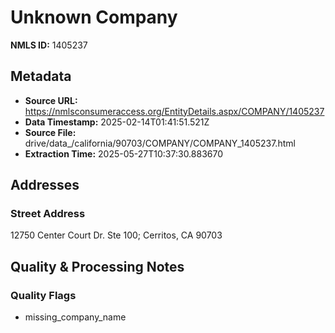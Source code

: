 # Unknown Company

**NMLS ID:** 1405237

## Metadata
- **Source URL:** https://nmlsconsumeraccess.org/EntityDetails.aspx/COMPANY/1405237
- **Data Timestamp:** 2025-02-14T01:41:51.521Z
- **Source File:** drive/data_/california/90703/COMPANY/COMPANY_1405237.html
- **Extraction Time:** 2025-05-27T10:37:30.883670

## Addresses
### Street Address
12750 Center Court Dr. Ste 100; Cerritos, CA 90703

## Quality & Processing Notes
### Quality Flags
- missing_company_name
